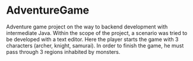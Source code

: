 # AdventureGame
Adventure game project on the way to backend development with intermediate Java. Within the scope of the project, a scenario was tried to be developed with a text editor. Here the player starts the game with 3 characters (archer, knight, samurai). In order to finish the game, he must pass through 3 regions inhabited by monsters.
